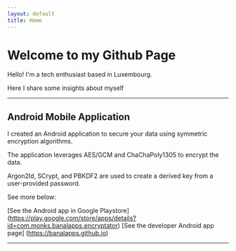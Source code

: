 ```yaml
---
layout: default
title: Home
---
```


# Welcome to my Github Page

Hello! I'm a tech enthusiast based in Luxembourg.

Here I share some insights about myself

---

## Android Mobile Application

I created an Android application to secure your data using symmetric encryption algorithms.

The application leverages AES/GCM and ChaChaPoly1305 to encrypt the data.

Argon2Id, SCrypt, and PBKDF2 are used to create a derived key from a user-provided password.

See more below:

[See the Android app in Google Playstore] (https://play.google.com/store/apps/details?id=com.monks.banalapps.encryptator)
[See the developer Android app page] (https://banalapps.github.io)

---
